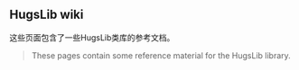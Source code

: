## HugsLib wiki
这些页面包含了一些HugsLib类库的参考文档。
>These pages contain some reference material for the HugsLib library.

